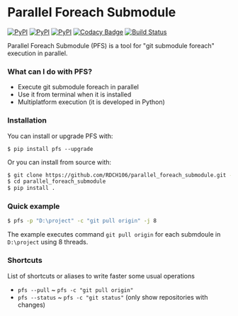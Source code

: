# Parallel Foreach Submodule

[![PyPI](https://img.shields.io/pypi/v/pfs.svg)](https://pypi.python.org/pypi/pfs)
[![PyPI](https://img.shields.io/pypi/pyversions/pfs.svg)](https://pypi.python.org/pypi/pfs)
[![PyPI](https://img.shields.io/pypi/l/pfs.svg)](https://github.com/RDCH106/parallel_foreach_submodule/blob/master/LICENSE)
[![Codacy Badge](https://api.codacy.com/project/badge/Grade/9000e198e34c4f93a8320942e5b8524e)](https://www.codacy.com/app/RDCH106/parallel_foreach_submodule?utm_source=github.com&amp;utm_medium=referral&amp;utm_content=RDCH106/parallel_foreach_submodule&amp;utm_campaign=Badge_Grade)
[![Build Status](https://travis-ci.org/RDCH106/parallel_foreach_submodule.svg?branch=master)](https://travis-ci.org/RDCH106/parallel_foreach_submodule)

Parallel Foreach Submodule (PFS) is a tool for "git submodule foreach" execution in parallel.


### What can I do with PFS?

* Execute git submodule foreach in parallel
* Use it from terminal when it is installed
* Multiplatform execution (it is developed in Python)


### Installation

You can install or upgrade PFS with:

`$ pip install pfs --upgrade`

Or you can install from source with:

```bash
$ git clone https://github.com/RDCH106/parallel_foreach_submodule.git --recursive
$ cd parallel_foreach_submodule
$ pip install .
```


### Quick example

```bash
$ pfs -p "D:\project" -c "git pull origin" -j 8
```

The example executes command `git pull origin` for each submdoule in `D:\project` using 8 threads.


### Shortcuts

List of shortcuts or aliases to write faster some usual operations

* `pfs --pull` ~ `pfs -c "git pull origin"`
* `pfs --status` ~ `pfs -c "git status"` (only show repositories with changes)
